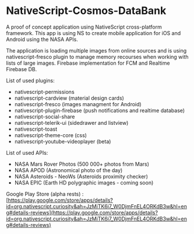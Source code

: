 # NativeScript-Cosmos-DataBank

A proof of concept application using NativeScript cross-platform framework.
This app is using NS to create mobile application for iOS and Android using the NASA
APIs.

The application is loading multiple images from online sources and is using
nativescript-fresco plugin to manage memory recourses when working with lists of large images.
Firebase implementation for FCM and Realtime Firebase DB.

List of used plugins:

 * nativescript-permissions
 * nativescript-cardview (material design cards)
 * nativescript-fresco (images managment for Android)
 * nativescript-plugin-firebase (push notifications and realtime database)
 * nativescript-social-share
 * nativescript-telerik-ui (sidedrawer and listview)
 * nativescript-toast
 * nativescript-theme-core (css)
 * nativescript-youtube-videoplayer (beta)

List of used APIs:

 * NASA Mars Rover Photos (500 000+ photos from Mars)
 * NASA APOD (Astronomical photo of the day)
 * NASA Asteroids - NeoWs (Asteroids proximity checker)
 * NASA EPIC (Earth HD polygraphic images - coming soon)
 
Google Play Store (alpha rests) : [https://play.google.com/store/apps/details?id=org.nativescript.curiosity&ah=JzMiTK6i7_W0DjmFnEL4ORKdB3w&hl=eng#details-reviews](https://play.google.com/store/apps/details?id=org.nativescript.curiosity&ah=JzMiTK6i7_W0DjmFnEL4ORKdB3w&hl=eng#details-reviews)

